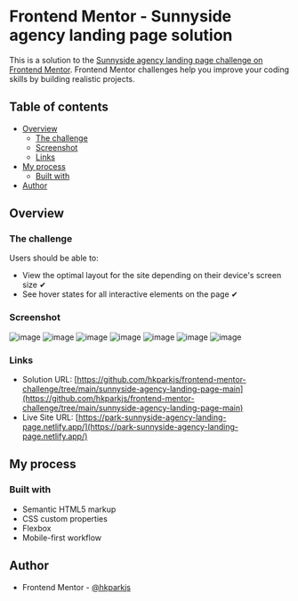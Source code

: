 # Frontend Mentor - Sunnyside agency landing page solution

This is a solution to the [Sunnyside agency landing page challenge on Frontend Mentor](https://www.frontendmentor.io/challenges/sunnyside-agency-landing-page-7yVs3B6ef). Frontend Mentor challenges help you improve your coding skills by building realistic projects.

## Table of contents

- [Overview](#overview)
  - [The challenge](#the-challenge)
  - [Screenshot](#screenshot)
  - [Links](#links)
- [My process](#my-process)
  - [Built with](#built-with)
- [Author](#author)

## Overview

### The challenge

Users should be able to:

- View the optimal layout for the site depending on their device's screen size ✔
- See hover states for all interactive elements on the page ✔

### Screenshot

![image](./screenshot/screenshot-desktop.png)
![image](./screenshot/screenshot-mobile-1.png)
![image](./screenshot/screenshot-mobile-2.png)
![image](./screenshot/screenshot-mobile-3.png)
![image](./screenshot/screenshot-mobile-4.png)
![image](./screenshot/screenshot-mobile-5.png)
![image](./screenshot/screenshot-mobile-6.png)

### Links

- Solution URL: [https://github.com/hkparkjs/frontend-mentor-challenge/tree/main/sunnyside-agency-landing-page-main](https://github.com/hkparkjs/frontend-mentor-challenge/tree/main/sunnyside-agency-landing-page-main)
- Live Site URL: [https://park-sunnyside-agency-landing-page.netlify.app/](https://park-sunnyside-agency-landing-page.netlify.app/)

## My process

### Built with

- Semantic HTML5 markup
- CSS custom properties
- Flexbox
- Mobile-first workflow

## Author

- Frontend Mentor - [@hkparkjs](https://www.frontendmentor.io/profile/hkparkjs)